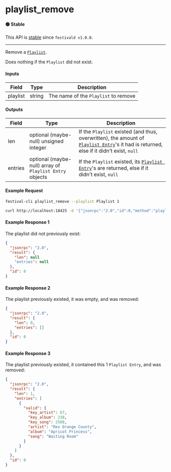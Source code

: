 # playlist_remove

#### 🟢 Stable
This API is [stable](/api-stability/marker.md) since `festivald v1.0.0`.

---

Remove a [`Playlist`](/common-objects/playlist.md).

Does nothing if the `Playlist` did not exist.

#### Inputs
| Field    | Type   | Description |
|----------|--------|-------------|
| playlist | string | The name of the `Playlist` to remove

#### Outputs
| Field   | Type                                                    | Description |
|---------|---------------------------------------------------------|-------------|
| len     | optional (maybe-null) unsigned integer                  | If the `Playlist` existed (and thus, overwritten), the amount of [`Playlist Entry`](/common-objects/playlist.md)'s it had is returned, else if it didn't exist, `null`
| entries | optional (maybe-null) array of `Playlist Entry` objects | If the `Playlist` existed, its [`Playlist Entry`](/common-objects/playlist.md)'s are returned, else if it didn't exist, `null`

#### Example Request
```bash
festival-cli playlist_remove --playlist Playlist 1
```
```bash
curl http://localhost:18425 -d '{"jsonrpc":"2.0","id":0,"method":"playlist_remove","params":{"playlist":"Playlist 1"}}'
```

#### Example Response 1
The playlist did not previously exist:
```json
{
  "jsonrpc": "2.0",
  "result": {
    "len": null
    "entries": null
  },
  "id": 0
}
```

#### Example Response 2
The playlist previously existed, it was empty, and was removed:
```json
{
  "jsonrpc": "2.0",
  "result": {
    "len": 0,
    "entries": []
  },
  "id": 0
}
```

#### Example Response 3
The playlist previously existed, it contained this 1 `Playlist Entry`, and was removed:
```json
{
  "jsonrpc": "2.0",
  "result": {
    "len": 1,
    "entries": [
      {
        "valid": {
          "key_artist": 67,
          "key_album": 238,
          "key_song": 2588,
          "artist": "Rex Orange County",
          "album": "Apricot Princess",
          "song": "Waiting Room"
        }
      }
    ]
  },
  "id": 0
}
```
